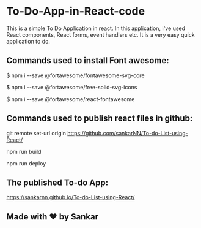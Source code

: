 # To-Do-App-in-React-code

This is a simple To Do Application in react. In this application, I've used React components, React forms, event handlers etc. It is a very easy quick application to do.

## Commands used to install Font awesome:

$ npm i --save @fortawesome/fontawesome-svg-core

$ npm i --save @fortawesome/free-solid-svg-icons

$ npm i --save @fortawesome/react-fontawesome

## Commands used to publish react files in github:

git remote set-url origin https://github.com/sankarNN/To-do-List-using-React/

npm run build

npm run deploy

## The published To-do App:
https://sankarnn.github.io/To-do-List-using-React/

## Made with :heart: by Sankar   
